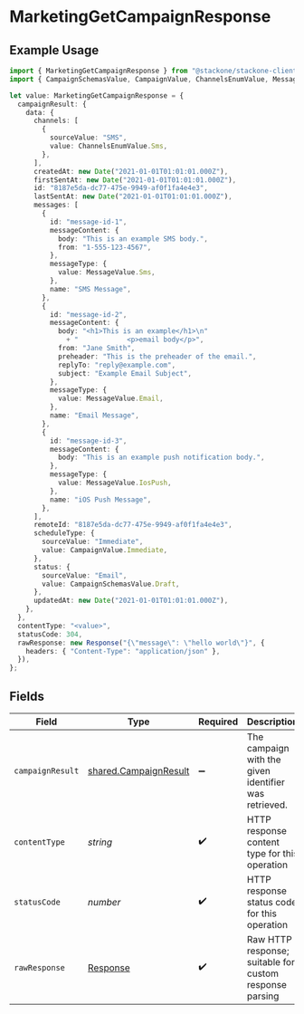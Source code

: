 # MarketingGetCampaignResponse

## Example Usage

```typescript
import { MarketingGetCampaignResponse } from "@stackone/stackone-client-ts/sdk/models/operations";
import { CampaignSchemasValue, CampaignValue, ChannelsEnumValue, MessageValue } from "@stackone/stackone-client-ts/sdk/models/shared";

let value: MarketingGetCampaignResponse = {
  campaignResult: {
    data: {
      channels: [
        {
          sourceValue: "SMS",
          value: ChannelsEnumValue.Sms,
        },
      ],
      createdAt: new Date("2021-01-01T01:01:01.000Z"),
      firstSentAt: new Date("2021-01-01T01:01:01.000Z"),
      id: "8187e5da-dc77-475e-9949-af0f1fa4e4e3",
      lastSentAt: new Date("2021-01-01T01:01:01.000Z"),
      messages: [
        {
          id: "message-id-1",
          messageContent: {
            body: "This is an example SMS body.",
            from: "1-555-123-4567",
          },
          messageType: {
            value: MessageValue.Sms,
          },
          name: "SMS Message",
        },
        {
          id: "message-id-2",
          messageContent: {
            body: "<h1>This is an example</h1>\n"
              + "            <p>email body</p>",
            from: "Jane Smith",
            preheader: "This is the preheader of the email.",
            replyTo: "reply@example.com",
            subject: "Example Email Subject",
          },
          messageType: {
            value: MessageValue.Email,
          },
          name: "Email Message",
        },
        {
          id: "message-id-3",
          messageContent: {
            body: "This is an example push notification body.",
          },
          messageType: {
            value: MessageValue.IosPush,
          },
          name: "iOS Push Message",
        },
      ],
      remoteId: "8187e5da-dc77-475e-9949-af0f1fa4e4e3",
      scheduleType: {
        sourceValue: "Immediate",
        value: CampaignValue.Immediate,
      },
      status: {
        sourceValue: "Email",
        value: CampaignSchemasValue.Draft,
      },
      updatedAt: new Date("2021-01-01T01:01:01.000Z"),
    },
  },
  contentType: "<value>",
  statusCode: 304,
  rawResponse: new Response("{\"message\": \"hello world\"}", {
    headers: { "Content-Type": "application/json" },
  }),
};
```

## Fields

| Field                                                                 | Type                                                                  | Required                                                              | Description                                                           |
| --------------------------------------------------------------------- | --------------------------------------------------------------------- | --------------------------------------------------------------------- | --------------------------------------------------------------------- |
| `campaignResult`                                                      | [shared.CampaignResult](../../../sdk/models/shared/campaignresult.md) | :heavy_minus_sign:                                                    | The campaign with the given identifier was retrieved.                 |
| `contentType`                                                         | *string*                                                              | :heavy_check_mark:                                                    | HTTP response content type for this operation                         |
| `statusCode`                                                          | *number*                                                              | :heavy_check_mark:                                                    | HTTP response status code for this operation                          |
| `rawResponse`                                                         | [Response](https://developer.mozilla.org/en-US/docs/Web/API/Response) | :heavy_check_mark:                                                    | Raw HTTP response; suitable for custom response parsing               |